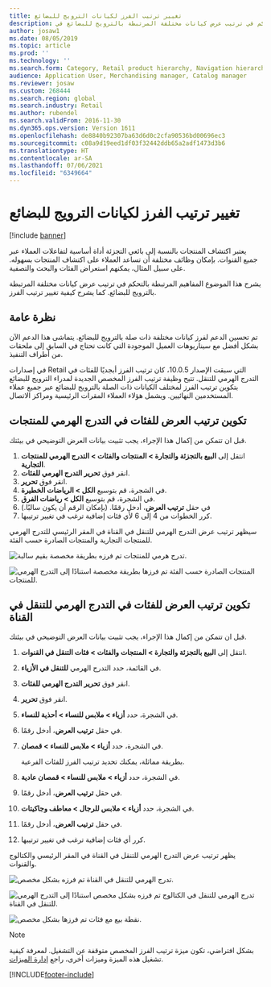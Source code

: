 ```yaml
---
title: تغيير ترتيب الفرز لكيانات الترويج للبضائع
description: يشرح هذا الموضوع المفاهيم المرتبطة بالتحكم في ترتيب عرض كيانات مختلفة المرتبطة بالترويج للبضائع في Dynamics 365 Commerce.
author: josaw1
ms.date: 08/05/2019
ms.topic: article
ms.prod: ''
ms.technology: ''
ms.search.form: Category, Retail product hierarchy, Navigation hierarchy
audience: Application User, Merchandising manager, Catalog manager
ms.reviewer: josaw
ms.custom: 268444
ms.search.region: global
ms.search.industry: Retail
ms.author: rubendel
ms.search.validFrom: 2016-11-30
ms.dyn365.ops.version: Version 1611
ms.openlocfilehash: de8840b92307ba63d6d0c2cfa90536bd00696ec3
ms.sourcegitcommit: c08a9d19eed1df03f32442ddb65a2adf1473d3b6
ms.translationtype: HT
ms.contentlocale: ar-SA
ms.lasthandoff: 07/06/2021
ms.locfileid: "6349664"
---
```

# <a name="change-the-sort-order-for-merchandising-entities"></a>تغيير ترتيب الفرز لكيانات الترويج للبضائع


[!include [banner](includes/banner.md)]

يعتبر اكتشاف المنتجات بالنسبة إلى بائعي التجزئة أداة أساسية لتفاعلات العملاء عبر جميع القنوات. بإمكان وظائف مختلفة أن تساعد العملاء على اكتشاف المنتجات بسهوله. على سبيل المثال، يمكنهم استعراض الفئات والبحث والتصفية.

يشرح هذا الموضوع المفاهيم المرتبطة بالتحكم في ترتيب عرض كيانات مختلفة المرتبطة بالترويج للبضائع. كما يشرح كيفية تغيير ترتيب الفرز.

## <a name="overview"></a>نظرة عامة

تم تحسين الدعم لفرز كيانات مختلفة ذات صلة بالترويج للبضائع. يتماشى هذا الدعم الآن بشكل أفضل مع سيناريوهات العميل الموجودة التي كانت تحتاج في السابق إلى ملحقات من أطراف التنفيذ.

في إصدارات Retail التي سبقت الإصدار 10.0.5، كان ترتيب الفرز أبجديًا للفئات في التدرج الهرمي للتنقل. تتيح وظيفة ترتيب الفرز المخصص الجديدة لمدراء الترويج للبضائع بتكوين ترتيب الفرز لمختلف الكيانات ذات الصلة بالترويج للبضائع عبر جميع عملاء المستخدمين النهائيين. ويشمل هؤلاء العملاء المقرات الرئيسية ومراكز الاتصال.

## <a name="configure-the-display-order-for-categories-in-the-product-hierarchy"></a>تكوين ترتيب العرض للفئات في التدرج الهرمي للمنتجات

قبل ان تتمكن من إكمال هذا الإجراء، يجب تثبيت بيانات العرض التوضيحي في بيئتك.

1. انتقل إلى **البيع بالتجزئة والتجارة \> المنتجات والفئات \> التدرج الهرمي للمنتجات التجارية**.
2. انقر فوق **تحرير التدرج الهرمي للفئات**.
3. انقر فوق **تحرير**.
4. في الشجرة، قم بتوسيع **الكل \> الرياضات الخطيرة**.
5. في الشجرة، قم بتوسيع **الكل \> رياضات الفرق**.
6. في حقل **ترتيب العرض**، أدخل رقمًا. (بإمكان الرقم أن يكون سالبًا.)
7. كرر الخطوات من 4 إلى 6 لأي فئات إضافية ترغب في تغيير ترتيبها.

سيظهر ترتيب عرض التدرج الهرمي للتنقل في القناة في المقر الرئيسي للتدرج الهرمي للمنتجات التجارية والمنتجات الصادرة حسب الفئة.

![تدرج هرمي للمنتجات تم فرزه بطريقة مخصصة بقيم سالبة.](./media/RetailProductHierarchyCustomSortedWithNegativeValues.png)

![المنتجات الصادرة حسب الفئة تم فرزها بطريقة مخصصة استنادًا إلى التدرج الهرمي للمنتجات.](./media/ReleasedProductsByCategoryCustomSortedBasedOnRetailProductHierarchy.png)

## <a name="configure-the-display-order-for-categories-in-the-channel-navigation-hierarchy"></a>تكوين ترتيب العرض للفئات في التدرج الهرمي للتنقل في القناة

قبل ان تتمكن من إكمال هذا الإجراء، يجب تثبيت بيانات العرض التوضيحي في بيئتك.

1. انتقل إلى **البيع بالتجزئة والتجارة \> المنتجات والفئات \> فئات التنقل في القنوات**.
2. في القائمة، حدد التدرج الهرمي **للتنقل في الأزياء**.
3. انقر فوق **تحرير التدرج الهرمي للفئات**.
4. انقر فوق **تحرير**.
5. في الشجرة، حدد **أزياء \> ملابس للنساء \> أحذية للنساء**.
6. في حقل **ترتيب العرض**، أدخل رقمًا.
7. في الشجرة، حدد **أزياء \> ملابس للنساء \> قمصان**.

    بطريقة مماثلة، يمكنك تحديد ترتيب الفرز للفئات الفرعية.

8. في الشجرة، حدد **أزياء \> ملابس للنساء \> قمصان عادية**.
9. في حقل **ترتيب العرض**، أدخل رقمًا.
10. في الشجرة، حدد **أزياء \> ملابس للرجال \> معاطف وجاكيتات**.
11. في حقل **ترتيب العرض**، أدخل رقمًا.
12. كرر أي فئات إضافية ترغب في تغيير ترتيبها.

يظهر ترتيب عرض التدرج الهرمي للتنقل في القناة في المقر الرئيسي والكتالوج والقنوات.

![تدرج الهرمي للتنقل في القناة تم فرزه بشكل مخصص.](./media/ChannelNavCustomSorted.png)

![تدرج الهرمي للتنقل في الكتالوج تم فرزه بشكل مخصص استنادًا إلى التدرج الهرمي للتنقل في القناة.](./media/CatalogNavHierarchyCustomSortedBasedOnChannelNav.png)

![نقطة بيع مع فئات تم فرزها بشكل مخصص.](./media/POSChannelCategoriesCustomSorted.png)

> [!NOTE]
> بشكل افتراضي، تكون ميزة ترتيب الفرز المخصص متوقفة عن التشغيل. لمعرفة كيفية تشغيل هذه الميزة وميزات أخرى، راجع [إدارة الميزات](/dynamics365/unified-operations/fin-and-ops/get-started/feature-management/feature-management-overview).


[!INCLUDE[footer-include](../includes/footer-banner.md)]